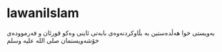 lawaniIslam
===========

بەویستی خوا هەڵدەستین بە بڵاوکردنەوەی بابەتی ئاینی وەکو قورئان و فەرموودەی خۆشەویستمان صلی الله علیه وسلم
